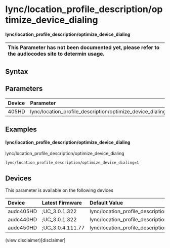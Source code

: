 ﻿---
description: lync/location_profile_description/optimize_device_dialing
search: false
---

# lync/location_profile_description/optimize_device_dialing

#### lync/location_profile_description/optimize_device_dialing


| This Parameter has not been documented yet, please refer to the audiocodes site to determin usage.  | 
| :--- |

## Syntax

## Parameters
|Device|Parameter|value|Description|
|:---|:---|:---|:---|
| 405HD | lync/location_profile_description/optimize_device_dialing |  |  |

## Examples
#### lync/location_profile_description/optimize_device_dialing

lync/location_profile_description/optimize_device_dialing

```
lync/location_profile_description/optimize_device_dialing=1
```

## Devices
This parameter is available on the following devices

| Device | Latest Firmware | Default Value |
|:---|:---|:---|
| audc405HD | ;UC_3.0.1.322 | lync/location_profile_description/optimize_device_dialing=1 
| audc440HD | ;UC_3.0.1.322 | lync/location_profile_description/optimize_device_dialing=1 
| audc450HD | ;UC_3.0.4.111.77 | lync/location_profile_description/optimize_device_dialing=1 

(view disclaimer)[disclaimer]
